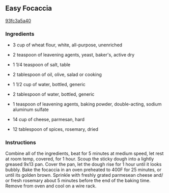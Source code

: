## Easy Focaccia

[93fc3a5a40](http://www.food.com/recipe/easy-focaccia-105100)

### Ingredients

 - 3 cup of wheat flour, white, all-purpose, unenriched

 - 2 teaspoon of leavening agents, yeast, baker's, active dry

 - 1 1/4 teaspoon of salt, table

 - 2 tablespoon of oil, olive, salad or cooking

 - 1 1/2 cup of water, bottled, generic

 - 2 tablespoon of water, bottled, generic

 - 1 teaspoon of leavening agents, baking powder, double-acting, sodium aluminum sulfate

 - 14 cup of cheese, parmesan, hard

 - 12 tablespoon of spices, rosemary, dried

### Instructions

Combine all of the ingredients, beat for 5 minutes at medium speed, let rest at room temp, covered, for 1 hour. Scoup the sticky dough into a lightly greased 9x13 pan. Cover the pan, let the dough rise for 1 hour until it looks bubbly. Bake the focaccia in an oven preheated to 400F for 25 minutes, or until its golden brown. Sprinkle with freshly grated parmesean cheese and/ or fresh rosemary about 5 minutes before the end of the baking time. Remove from oven and cool on a wire rack.